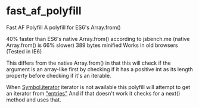 # fast_af_polyfill
Fast AF Polyfill
A polyfill for ES6's Array.from()

40% faster than ES6's native Array.from() according to jsbench.me (native Array.from() is 66% slower)
389 bytes minified
Works in old browsers (Tested in IE6)

This differs from the native Array.from() in that this will check if the argument is an array-like first by checking if it has a positive int as its length property before checking if it's an iterable.

When [Symbol.iterator]() iterator is not available this polyfill will attempt to get an iterator from ["entries"]()
And if that doesn't work it checks for a next() method and uses that.

